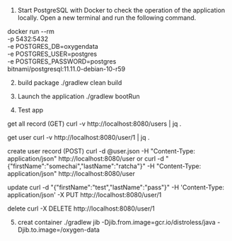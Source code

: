 1. Start PostgreSQL with Docker to check the operation of the application locally. Open a new terminal and run the following command.

docker run --rm \
 -p 5432:5432 \
 -e POSTGRES_DB=oxygendata \
 -e POSTGRES_USER=postgres \
 -e POSTGRES_PASSWORD=postgres \
 bitnami/postgresql:11.11.0-debian-10-r59

 2. build package
 ./gradlew clean build

 3. Launch the application
 ./gradlew bootRun

 4. Test app

get all record (GET) 
 curl -v http://localhost:8080/users | jq .

get user
curl -v http://localhost:8080/user/1 | jq .

create user record (POST)
 curl -d @user.json -H "Content-Type: application/json"  http://localhost:8080/user
or
curl -d "{\"firstName\":\"somechai\",\"lastName\":\"ratcha\"}" -H "Content-Type: application/json"  http://localhost:8080/user

update
curl -d "{\"firstName\":\"test\",\"lastName\":\"pass\"}" -H 'Content-Type: application/json' -X PUT http://localhost:8080/user/1

delete
curl -X DELETE http://localhost:8080/user/1

5. creat container
./gradlew jib -Djib.from.image=gcr.io/distroless/java -Djib.to.image=<docker-repository>/oxygen-data 

